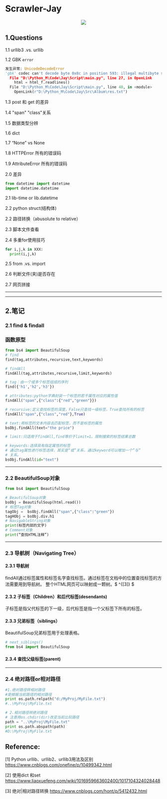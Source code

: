 # Scrawler-Jay

<center>
    <img src="D:\Python_M\Code\Jay\Doc\Figure\66531471859003-bad.jpg">
</center>

## 1.Questions

1.1 urllib3 .vs. urllib

1.2 GBK `error`

```python
发生异常: UnicodeDecodeError
'gbk' codec can't decode byte 0x8c in position 593: illegal multibyte sequence
  File "D:\Python_M\Code\Jay\Script\main.py", line 27, in OpenLink
    html = html_f.readlines()
  File "D:\Python_M\Code\Jay\Script\main.py", line 40, in <module>
    OpenLink(r"D:\Python_M\Code\Jay\Src\Album\res.txt")
```

1.3 post 和 get 的差异

1.4 "span" "class"关系

1.5 数据类型分辨

1.6 dict

1.7 “None” vs None

1.8 HTTPError 所有的错误码

1.9 AttributeError 所有的错误码

2.0 差异

```python
from datetime import datetime
import datetime.datetime 
```

2.1 lib-time or lib.datetime

2.2 python struct(结构体)

2.2 路径转换（abusolute to relative）

2.3 脚本文件查看

2.4 多重for使用技巧

```python
for i,j,k in XXX:
  print(i,j,k)
```
2.5 from .vs. import

2.6 判断文件(夹)是否存在

2.7 网页拼接



---
---

## 2.笔记

### 2.1 find & findall 

### 函数原型

```python
from bs4 import BeautifulSoup
# find 
find(tag,attributes,recursive,text,keywords)

# findAll
findAll(tag,attributes,recursive,limit,keywords)

# tag：由一个或多个标签组成的序列
find({'h1','h2','h3'})

# attributes:python字典封装一个标签的若干属性对应的属性值
findAll("span",{"class":{"red","green"}})

# recursive:定义查找标签的深度，False只查找一级标签，True查找所有的标签
findAll("span",{"class","red"},True)

# text:用标签的文本内容去匹配标签，而不是标签的属性
bsObj.findAll(text="the price")

# limit:只适用于findAll,find等价于limit=1。限制搜索的标签结果总数

# keywords:选择具有指定属性的标签
# 通过tag属性进行标签选择，其实是“或”关系，通过keyword可以增加一个”与“
# 关系。
bsObj.findAll(id="text")

```

---

### 2.2 BeautifulSoup对象

```python
from bs4 import BeautifulSoup

# BeautifulSoup对象
bsObj = BeautifulSoup(html.read())
# 标签Tag对象
tagObj =  bsObj.findAll("span",{"class":"green"})
tagHObj = bsObj.div.h1
# NavigableString对象
print(标签内部的文字)
# Comment对象
print(“查找HTML注释”)

```

---

### 2.3 导航树（Navigating Tree）
#### 2.3.1 导航树
findAll通过标签属性和标签名字查找标签。通过标签在文档中的位置查找标签的方法需要用到导航树。
整个HTML网页可以映射成一颗树。$ ^{[3]} $

#### 2.3.2 子标签（Children）和后代标签(desendants)
子标签是指父代标签的下一级，后代标签是指一个父标签下所有的标签。

#### 2.3.3 兄弟标签（siblings）
BeautifulSoup兄弟标签用于处理表格。
```python
# next_siblings()
from bs4 import BeautifulSoup

```

#### 2.3.4 查找父级标签(parent)

---


### 2.4 绝对路径or相对路径
```python
#1.绝对路径转相对路径
#是根据当前路径的相对路径
print os.path.relpath("d:/MyProj/MyFile.txt")
#..\MyProj\MyFile.txt

# 2.相对路径转绝对路径
# 注意用os.chdir(dir)改变当前比较路径
path = "..\MyProj\MyFile.txt"
print os.path.abspath(path)
#D:\MyProj\MyFile.txt
```



## Reference:

[1] Python urllib、urllib2、urllib3用法及区别  https://www.cnblogs.com/onefine/p/10499342.html

[2] 使用dict 和set  https://www.liaoxuefeng.com/wiki/1016959663602400/1017104324028448

[3] 绝对|相对路径转换 https://www.cnblogs.com/hont/p/5412432.html